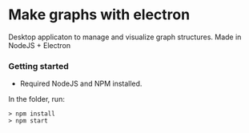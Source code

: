 # Make graphs with electron
Desktop applicaton to manage and visualize graph structures. Made in NodeJS + Electron

### Getting started
* Required NodeJS and NPM installed. 

In the folder, run:
```
> npm install
> npm start
```
